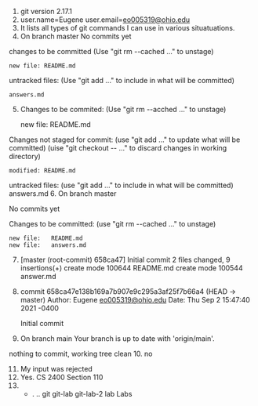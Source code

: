 1. git version 2.17.1
2. user.name=Eugene
   user.email=eo005319@ohio.edu
3. It lists all types of git commands I can use in various situatuations.
4. On branch master
No commits yet

changes to be committed 
(Use "git rm --cached <file>..." to unstage)

	new file: README.md

untracked files:
  (Use "git add <file>..." to include in what will be committed)

	answers.md

5. Changes to be commited:
  (Use "git rm --acched <file>..." to unstage)

	new file: README.md

Changes not staged for commit:
  (use "git add <file>..." to update what will be committed)
  (uise "git checkout -- <file>..." to discard changes in working directory)

	modified: README.md

untracked files:
  (use "git add <file>..." to include in what will be committed)
		answers.md
6. On branch master 
 
No commits yet

Changes to be committed:
  (use "git rm --cached <file>..." to unstage)

	new file:   README.md
	new file:   answers.md
7. [master (root-commit) 658ca47] Initial commit
2 files changed, 9 insertions(+)
create mode 100644 README.md
create mode 100544 answer.md

8. commit 658ca47e138b169a7b907e9c295a3af25f7b66a4  (HEAD -> master)
Author: Eugene <eo005319@ohio.edu>
Date:   Thu Sep 2 15:47:40 2021 -0400

	Initial commit 

9. On branch main
Your branch is up to date with 'origin/main'.

nothing to commit, working tree clean
10. no

11. My input was rejected
12.  Yes. CS 2400 Section 110
13. -  .  ..  git  git-lab git-lab-2  lab  Labs 
















